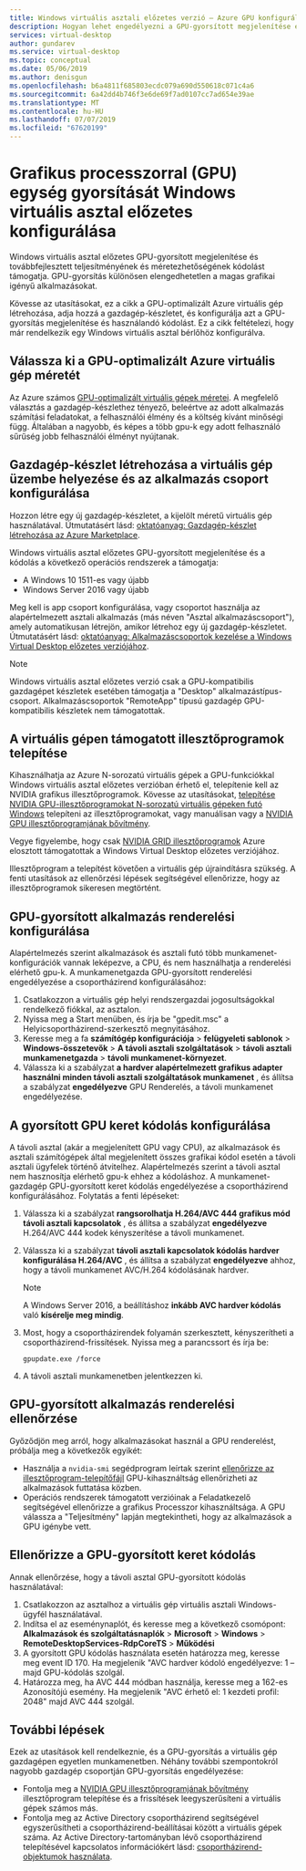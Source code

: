 ```yaml
---
title: Windows virtuális asztali előzetes verzió – Azure GPU konfigurálása
description: Hogyan lehet engedélyezni a GPU-gyorsított megjelenítése és a kódolási Windows virtuális asztal előzetes verzióban érhető el.
services: virtual-desktop
author: gundarev
ms.service: virtual-desktop
ms.topic: conceptual
ms.date: 05/06/2019
ms.author: denisgun
ms.openlocfilehash: b6a4811f685803ecdc079a690d550618c071c4a6
ms.sourcegitcommit: 6a42dd4b746f3e6de69f7ad0107cc7ad654e39ae
ms.translationtype: MT
ms.contentlocale: hu-HU
ms.lasthandoff: 07/07/2019
ms.locfileid: "67620199"
---
```

# <a name="configure-graphics-processing-unit-gpu-acceleration-for-windows-virtual-desktop-preview"></a>Grafikus processzorral (GPU) egység gyorsítását Windows virtuális asztal előzetes konfigurálása

Windows virtuális asztal előzetes GPU-gyorsított megjelenítése és továbbfejlesztett teljesítményének és méretezhetőségének kódolást támogatja. GPU-gyorsítás különösen elengedhetetlen a magas grafikai igényű alkalmazásokat.

Kövesse az utasításokat, ez a cikk a GPU-optimalizált Azure virtuális gép létrehozása, adja hozzá a gazdagép-készletet, és konfigurálja azt a GPU-gyorsítás megjelenítése és használandó kódolást. Ez a cikk feltételezi, hogy már rendelkezik egy Windows virtuális asztal bérlőhöz konfigurálva.

## <a name="select-a-gpu-optimized-azure-virtual-machine-size"></a>Válassza ki a GPU-optimalizált Azure virtuális gép méretét

Az Azure számos [GPU-optimalizált virtuális gépek méretei](/azure/virtual-machines/windows/sizes-gpu). A megfelelő választás a gazdagép-készlethez tényező, beleértve az adott alkalmazás számítási feladatokat, a felhasználói élmény és a költség kívánt minőségi függ. Általában a nagyobb, és képes a több gpu-k egy adott felhasználó sűrűség jobb felhasználói élményt nyújtanak.

## <a name="create-a-host-pool-provision-your-virtual-machine-and-configure-an-app-group"></a>Gazdagép-készlet létrehozása a virtuális gép üzembe helyezése és az alkalmazás csoport konfigurálása

Hozzon létre egy új gazdagép-készletet, a kijelölt méretű virtuális gép használatával. Útmutatásért lásd: [oktatóanyag: Gazdagép-készlet létrehozása az Azure Marketplace](/azure/virtual-desktop/create-host-pools-azure-marketplace).

Windows virtuális asztal előzetes GPU-gyorsított megjelenítése és a kódolás a következő operációs rendszerek a támogatja:

* A Windows 10 1511-es vagy újabb
* Windows Server 2016 vagy újabb

Meg kell is app csoport konfigurálása, vagy csoportot használja az alapértelmezett asztali alkalmazás (más néven "Asztal alkalmazáscsoport"), amely automatikusan létrejön, amikor létrehoz egy új gazdagép-készletet. Útmutatásért lásd: [oktatóanyag: Alkalmazáscsoportok kezelése a Windows Virtual Desktop előzetes verziójához](/azure/virtual-desktop/manage-app-groups).

>[!NOTE]
>Windows virtuális asztal előzetes verzió csak a GPU-kompatibilis gazdagépet készletek esetében támogatja a "Desktop" alkalmazástípus-csoport. Alkalmazáscsoportok "RemoteApp" típusú gazdagép GPU-kompatibilis készletek nem támogatottak.

## <a name="install-supported-graphics-drivers-in-your-virtual-machine"></a>A virtuális gépen támogatott illesztőprogramok telepítése

Kihasználhatja az Azure N-sorozatú virtuális gépek a GPU-funkciókkal Windows virtuális asztal előzetes verzióban érhető el, telepítenie kell az NVIDIA grafikus illesztőprogramok. Kövesse az utasításokat, [telepítése NVIDIA GPU-illesztőprogramokat N-sorozatú virtuális gépeken futó Windows](/azure/virtual-machines/windows/n-series-driver-setup) telepíteni az illesztőprogramokat, vagy manuálisan vagy a [NVIDIA GPU illesztőprogramjának bővítmény](/azure/virtual-machines/extensions/hpccompute-gpu-windows).

Vegye figyelembe, hogy csak [NVIDIA GRID illesztőprogramok](/azure/virtual-machines/windows/n-series-driver-setup#nvidia-grid-drivers) Azure elosztott támogatottak a Windows Virtual Desktop előzetes verziójához.

Illesztőprogram a telepítést követően a virtuális gép újraindításra szükség. A fenti utasítások az ellenőrzési lépések segítségével ellenőrizze, hogy az illesztőprogramok sikeresen megtörtént.

## <a name="configure-gpu-accelerated-app-rendering"></a>GPU-gyorsított alkalmazás renderelési konfigurálása

Alapértelmezés szerint alkalmazások és asztali futó több munkamenet-konfigurációk vannak leképezve, a CPU, és nem használhatja a renderelési elérhető gpu-k. A munkamenetgazda GPU-gyorsított renderelési engedélyezése a csoportházirend konfigurálásához:

1. Csatlakozzon a virtuális gép helyi rendszergazdai jogosultságokkal rendelkező fiókkal, az asztalon.
2. Nyissa meg a Start menüben, és írja be "gpedit.msc" a Helyicsoportházirend-szerkesztő megnyitásához.
3. Keresse meg a fa **számítógép konfigurációja** > **felügyeleti sablonok** > **Windows-összetevők**  >   **A távoli asztali szolgáltatások** > **távoli asztali munkamenetgazda** > **távoli munkamenet-környezet**.
4. Válassza ki a szabályzat **a hardver alapértelmezett grafikus adapter használni minden távoli asztali szolgáltatások munkamenet** , és állítsa a szabályzat **engedélyezve** GPU Renderelés, a távoli munkamenet engedélyezése.

## <a name="configure-gpu-accelerated-frame-encoding"></a>A gyorsított GPU keret kódolás konfigurálása

A távoli asztal (akár a megjelenített GPU vagy CPU), az alkalmazások és asztali számítógépek által megjelenített összes grafikai kódol esetén a távoli asztali ügyfelek történő átvitelhez. Alapértelmezés szerint a távoli asztal nem hasznosítja elérhető gpu-k ehhez a kódoláshoz. A munkamenet-gazdagép GPU-gyorsított keret kódolás engedélyezése a csoportházirend konfigurálásához. Folytatás a fenti lépéseket:

1. Válassza ki a szabályzat **rangsorolhatja H.264/AVC 444 grafikus mód távoli asztali kapcsolatok** , és állítsa a szabályzat **engedélyezve** H.264/AVC 444 kodek kényszerítése a távoli munkamenet.
2. Válassza ki a szabályzat **távoli asztali kapcsolatok kódolás hardver konfigurálása H.264/AVC** , és állítsa a szabályzat **engedélyezve** ahhoz, hogy a távoli munkamenet AVC/H.264 kódolásának hardver.

    >[!NOTE]
    >A Windows Server 2016, a beállításhoz **inkább AVC hardver kódolás** való **kísérelje meg mindig**.

3. Most, hogy a csoportházirendek folyamán szerkesztett, kényszerítheti a csoportházirend-frissítések. Nyissa meg a parancssort és írja be:

    ```batch
    gpupdate.exe /force
    ```

4. A távoli asztali munkamenetben jelentkezzen ki.

## <a name="verify-gpu-accelerated-app-rendering"></a>GPU-gyorsított alkalmazás renderelési ellenőrzése

Győződjön meg arról, hogy alkalmazásokat használ a GPU renderelést, próbálja meg a következők egyikét:

* Használja a `nvidia-smi` segédprogram leírtak szerint [ellenőrizze az illesztőprogram-telepítőfájl](/azure/virtual-machines/windows/n-series-driver-setup#verify-driver-installation) GPU-kihasználtság ellenőrizheti az alkalmazások futtatása közben.
* Operációs rendszerek támogatott verzióinak a Feladatkezelő segítségével ellenőrizze a grafikus Processzor kihasználtsága. A GPU válassza a "Teljesítmény" lapján megtekintheti, hogy az alkalmazások a GPU igénybe vett.

## <a name="verify-gpu-accelerated-frame-encoding"></a>Ellenőrizze a GPU-gyorsított keret kódolás

Annak ellenőrzése, hogy a távoli asztal GPU-gyorsított kódolás használatával:

1. Csatlakozzon az asztalhoz a virtuális gép virtuális asztali Windows-ügyfél használatával.
2. Indítsa el az eseménynaplót, és keresse meg a következő csomópont: **Alkalmazások és szolgáltatásnaplók** > **Microsoft** > **Windows** > **RemoteDesktopServices-RdpCoreTS**  >  **Működési**
3. A gyorsított GPU kódolás használata esetén határozza meg, keresse meg event ID 170. Ha megjelenik "AVC hardver kódoló engedélyezve: 1 – majd GPU-kódolás szolgál.
4. Határozza meg, ha AVC 444 módban használja, keresse meg a 162-es Azonosítójú esemény. Ha megjelenik "AVC érhető el: 1 kezdeti profil: 2048" majd AVC 444 szolgál.

## <a name="next-steps"></a>További lépések

Ezek az utasítások kell rendelkeznie, és a GPU-gyorsítás a virtuális gép gazdagépen egyetlen munkamenetben. Néhány további szempontokról nagyobb gazdagép csoportján GPU-gyorsítás engedélyezése:

* Fontolja meg a [NVIDIA GPU illesztőprogramjának bővítmény](/azure/virtual-machines/extensions/hpccompute-gpu-windows) illesztőprogram telepítése és a frissítések leegyszerűsíteni a virtuális gépek számos más.
* Fontolja meg az Active Directory csoportházirend segítségével egyszerűsítheti a csoportházirend-beállításai között a virtuális gépek száma. Az Active Directory-tartományban lévő csoportházirend telepítésével kapcsolatos információkért lásd: [csoportházirend-objektumok használata](https://go.microsoft.com/fwlink/p/?LinkId=620889).
